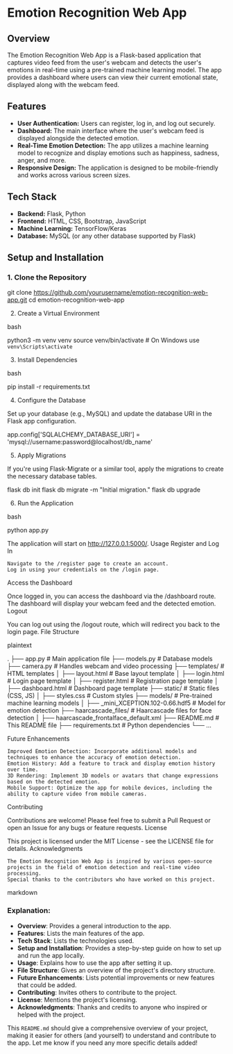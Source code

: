# Emotion Recognition Web App

## Overview
The Emotion Recognition Web App is a Flask-based application that captures video feed from the user's webcam and detects the user's emotions in real-time using a pre-trained machine learning model. The app provides a dashboard where users can view their current emotional state, displayed along with the webcam feed.

## Features
- **User Authentication:** Users can register, log in, and log out securely.
- **Dashboard:** The main interface where the user's webcam feed is displayed alongside the detected emotion.
- **Real-Time Emotion Detection:** The app utilizes a machine learning model to recognize and display emotions such as happiness, sadness, anger, and more.
- **Responsive Design:** The application is designed to be mobile-friendly and works across various screen sizes.

## Tech Stack
- **Backend:** Flask, Python
- **Frontend:** HTML, CSS, Bootstrap, JavaScript
- **Machine Learning:** TensorFlow/Keras
- **Database:** MySQL (or any other database supported by Flask)

## Setup and Installation

### 1. Clone the Repository

git clone https://github.com/yourusername/emotion-recognition-web-app.git
cd emotion-recognition-web-app

2. Create a Virtual Environment

bash

python3 -m venv venv
source venv/bin/activate  # On Windows use `venv\Scripts\activate`

3. Install Dependencies

bash

pip install -r requirements.txt

4. Configure the Database

Set up your database (e.g., MySQL) and update the database URI in the Flask app configuration.


app.config['SQLALCHEMY_DATABASE_URI'] = 'mysql://username:password@localhost/db_name'

5. Apply Migrations

If you're using Flask-Migrate or a similar tool, apply the migrations to create the necessary database tables.



flask db init
flask db migrate -m "Initial migration."
flask db upgrade

6. Run the Application

bash

python app.py

The application will start on http://127.0.0.1:5000/.
Usage
Register and Log In

    Navigate to the /register page to create an account.
    Log in using your credentials on the /login page.

Access the Dashboard

Once logged in, you can access the dashboard via the /dashboard route. The dashboard will display your webcam feed and the detected emotion.
Logout

You can log out using the /logout route, which will redirect you back to the login page.
File Structure

plaintext

.
├── app.py                # Main application file
├── models.py             # Database models
├── camera.py             # Handles webcam and video processing
├── templates/            # HTML templates
│   ├── layout.html       # Base layout template
│   ├── login.html        # Login page template
│   ├── register.html     # Registration page template
│   ├── dashboard.html    # Dashboard page template
├── static/               # Static files (CSS, JS)
│   ├── styles.css        # Custom styles
├── models/               # Pre-trained machine learning models
│   ├── _mini_XCEPTION.102-0.66.hdf5  # Model for emotion detection
├── haarcascade_files/    # Haarcascade files for face detection
│   ├── haarcascade_frontalface_default.xml
├── README.md             # This README file
├── requirements.txt      # Python dependencies
└── ...

Future Enhancements

    Improved Emotion Detection: Incorporate additional models and techniques to enhance the accuracy of emotion detection.
    Emotion History: Add a feature to track and display emotion history over time.
    3D Rendering: Implement 3D models or avatars that change expressions based on the detected emotion.
    Mobile Support: Optimize the app for mobile devices, including the ability to capture video from mobile cameras.

Contributing

Contributions are welcome! Please feel free to submit a Pull Request or open an Issue for any bugs or feature requests.
License

This project is licensed under the MIT License - see the LICENSE file for details.
Acknowledgments

    The Emotion Recognition Web App is inspired by various open-source projects in the field of emotion detection and real-time video processing.
    Special thanks to the contributors who have worked on this project.

markdown


### **Explanation:**

- **Overview**: Provides a general introduction to the app.
- **Features**: Lists the main features of the app.
- **Tech Stack**: Lists the technologies used.
- **Setup and Installation**: Provides a step-by-step guide on how to set up and run the app locally.
- **Usage**: Explains how to use the app after setting it up.
- **File Structure**: Gives an overview of the project's directory structure.
- **Future Enhancements**: Lists potential improvements or new features that could be added.
- **Contributing**: Invites others to contribute to the project.
- **License**: Mentions the project's licensing.
- **Acknowledgments**: Thanks and credits to anyone who inspired or helped with the project.

This `README.md` should give a comprehensive overview of your project, making it easier for others (and yourself) to understand and contribute to the app. Let me know if you need any more specific details added!

